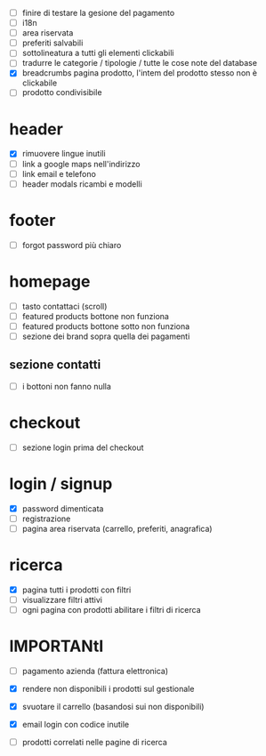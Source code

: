 - [ ] finire di testare la gesione del pagamento
- [ ] i18n
- [ ] area riservata
- [ ] preferiti salvabili
- [ ] sottolineatura a tutti gli elementi clickabili
- [ ] tradurre le categorie / tipologie / tutte le cose note del database
- [x] breadcrumbs pagina prodotto, l'intem del prodotto stesso non è clickabile
- [ ] prodotto condivisibile

# header

- [x] rimuovere lingue inutili
- [ ] link a google maps nell'indirizzo
- [ ] link email e telefono
- [ ] header modals ricambi e modelli

# footer

- [ ] forgot password più chiaro

# homepage

- [ ] tasto contattaci (scroll)
- [ ] featured products bottone non funziona
- [ ] featured products bottone sotto non funziona
- [ ] sezione dei brand sopra quella dei pagamenti

## sezione contatti

- [ ] i bottoni non fanno nulla

# checkout

- [ ] sezione login prima del checkout

# login / signup

- [x] password dimenticata
- [ ] registrazione
- [ ] pagina area riservata (carrello, preferiti, anagrafica)

# ricerca

- [x] pagina tutti i prodotti con filtri
- [ ] visualizzare filtri attivi
- [ ] ogni pagina con prodotti abilitare i filtri di ricerca

# IMPORTANtI

- [ ] pagamento azienda (fattura elettronica)
- [x] rendere non disponibili i prodotti sul gestionale
- [x] svuotare il carrello (basandosi sui non disponibili)
- [x] email login con codice inutile

- [ ] prodotti correlati nelle pagine di ricerca
